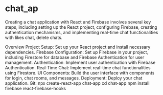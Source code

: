 # chat_ap
Creating a chat application with React and Firebase involves several key steps, including setting up the React project, configuring Firebase, creating authentication mechanisms, and implementing real-time chat functionalities with likes chat, delete chats.

Overview
Project Setup: Set up your React project and install necessary dependencies.
Firebase Configuration: Set up Firebase in your project, including Firestore for database and Firebase Authentication for user management.
Authentication: Implement user authentication with Firebase Authentication.
Real-Time Chat: Implement real-time chat functionalities using Firestore.
UI Components: Build the user interface with components for login, chat rooms, and messages.
Deployment: Deploy your chat application.
Git:
npx create-react-app chat-app
cd chat-app
npm install firebase react-firebase-hooks
